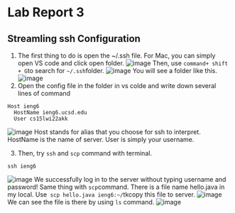 # Lab Report 3
## Streamling ssh Configuration
1. The first thing to do is open the ~/.ssh file. For Mac, you can simply open VS code and click open folder.
![image](https://user-images.githubusercontent.com/97556577/153668420-7954ca05-f56c-4ff8-82e9-8097bd7e17b8.png)
Then, use ```command+ shift + G```to search for ```~/.ssh```folder.
![image](https://user-images.githubusercontent.com/97556577/153668665-40cc5c78-a8ef-4320-b6c3-540226173931.png)
You will see a folder like this.
![image](https://user-images.githubusercontent.com/97556577/153668775-75780a4f-6387-47b4-8a0b-b681c44d0656.png)
2. Open the config file in the folder in vs colde and write down several lines of command
```
Host ieng6
  HostName ieng6.ucsd.edu
  User cs15lwi22akk
```
![image](https://user-images.githubusercontent.com/97556577/153668957-1c340890-1006-4e22-b753-ce5a32109f56.png)
Host stands for alias that you choose for ssh to interpret.
HostName is the name of server.
User is simply your username.

3. Then, try ```ssh``` and ```scp``` command with terminal.
```
ssh ieng6
```
![image](https://user-images.githubusercontent.com/97556577/153669480-d47699d5-2280-488b-9923-1f9c84126383.png)
We successfully log in to the server without typing username and password!
Same thing with ```scp```command.
There is a file name hello.java in my local.
Use``` scp hello.java ieng6:~/```tkcopy this file to server.
![image](https://user-images.githubusercontent.com/97556577/153670018-059f10e9-d126-412b-a501-f297c657f908.png)
We can see the file is there by using ```ls``` command.
![image](https://user-images.githubusercontent.com/97556577/153670297-ca5f35b2-4695-4608-8a64-9a96376d6cc2.png)
